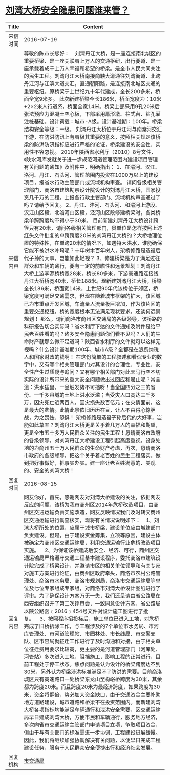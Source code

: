 # <a href="http://www.shangluo.gov.cn/zmhd/ldxxxx.jsp?urltype=leadermail.LeaderMailContentUrl&wbtreeid=1112&leadermailid=3728">刘湾大桥安全隐患问题谁来管？</a>
|Title|Content|
|:---:|---|
|来信时间|2016-07-19|
|来信内容|尊敬的陈市长您好：    刘湾丹江大桥，是一座连接南北城区的重要桥梁、是一座关联着上万人的交通枢纽，出行要道、是一座承载着成千上万人幸福和希望的桥梁。是全市人民共同关注的民生工程。刘湾丹江大桥南接商鞅大道通往刘湾街道、北跨丹江河与江滨大道交汇，直通朝阳路，是连接南北城区交通的重要枢纽。原桥梁于上世纪九十年代建成，全长200多米，桥面全宽9米多。 此次新建桥梁全长186米，桥面宽度为：10米+2×2米人行道系，桥面全宽14米。桥梁上部采用9孔20米后张法预应力混凝土空心板，下部采用扇形墩、柱式台、钻孔灌注桩基础。设计荷载：城市-A级。设计基准期：100年。桥梁结构安全等级：一级。 刘湾丹江大桥位于丹江河与南秦河交汇下游，在防洪防汛上有着极其重要的意义，按照相关规定该桥梁的防洪防汛指标应进行严格的论证，桥梁建设的安全性、实用性不容忽视。 2010年陕西省水利厅（2010）8号文件，《陕水河库发就关于进一步规范河道管理范围内建设项目管理有关问题的通知》及附件中，明确指出： 1、在渭河、汉江、洛河、丹江、石头河、管理范围内投资在1000万以上的建设项目，报省水行政主管部门或流域机构审查。 请问各级相关管理部门，商洛市建筑勘察设计院设计的刘湾丹江大桥，国家投资几千万的工程，上报各行政主管部门、流域机构审查通过了吗？请给予回复。 2、丹江、沣河、石头河、和渭河上游段、汉江山区段、北洛河山区段，泾河山区段修建桥梁时，各类桥梁单跨跨度均不得小于30米。 目前新建刘湾丹江大桥设计跨径只有20米，请问各级相关管理部门，贵单位是怎样按照上述红头文件批复的单跨跨度20米的刘湾丹江大桥的？大桥地理位置的特殊性，在单跨20米的情况下，如遇特大洪水，谁能确保它能不被洪水冲垮呢？十年树木百年树人，架桥修路是造福后代子孙的大事，岂能如此轻视？ 3、修建桥梁是为了满足过往群众和车辆的通行，要有一定的前瞻性和远景规划！刘湾丹江大桥上游李源桥桥宽28米，桥长80多米，下游高速路连接线丹江大桥桥宽40米，桥长188米。现新建刘湾丹江大桥，桥梁全长186米，桥面宽14米，上世纪90年代该桥位于郊区，桥梁宽度可满足交通需求，但现在随着城市框架的扩大，该区域已为市重点开发区域，车流量人流量极巨增加，作为该片区的重要交通枢纽，桥的宽度根本无法满足现状要求，还谈何远景规划！ 那么，请问商洛市商州区交通局的各级领导，该桥路的科研报告切合实际吗？省水利厅下达的文件通知及附件是给平民老百姓看的吗？诸多安全隐患问题你们看不见吗？人们的生命财产就那么微不足道吗？陕西省水利厅的文件就可以这样无视吗？什么设计基准期100年、城市A级？全都是在浪费纳税人和国家财政的钱啊！ 在这份简单的工程叙述和看似专业的数字中，又有哪个相关管理部门对其设计的合理性、专业性、安全性产生过质疑与追问？又有哪个相关部门对此天马行空不切实际的设计所带来的重大安全问题做出过回应和遏止呢？常言道：洪水猛兽，一旦触发势不可挡呀！当全国四分之三的省份、一千多县域的土地上洪水泛滥；当受灾人口高达三千多万，因灾死亡近两百人，因灾损失数百亿元；在灾情面前，这是最大的悲情。此情此景依旧历历在目，让人不由得心惊胆战，为之畏怯、恐惧！ 架桥修路是造福子孙后代的大好事，岂能如此草率？刘湾丹江大桥更是关乎着几万人的幸福和期望，更是全市五十多万人民群众关注的民生工程！恳请商洛市政府的各级领导，对刘湾丹江大桥建设工程引起高度重视，设身处地的为商州五十万人民群众的生命财产考虑，再次，恳请商洛市政府的各级领导，把这个关乎着老百姓的民生工程落实。做到把好事做好，把事实办实。建一座让老百姓满意的、美观的、安全的刘湾大桥！|
|回复时间|2016-08-15|
|回复内容|网友你好，首先，感谢网友对刘湾大桥建设的关注，依据网友反应的问题，该桥为我市商州区2014年危桥改造项目，由商州区交通运输负责实施改造，网友反映情况我们及时转交商州区交通运输进行调查核实，现将有关情况说明如下：    1、刘湾大桥所处的位置，应属于城市桥梁，建设单位应由城建部门负责建设。但是，由于建设资金筹集，立项等原因，建设主体被确定为商州区交通运输局，利用交通运输行业危桥改造项目实施。    2、为保证该桥建成后安全、经济、可行，商州区交通运输局严格遵守交通工程基本建设程序，委托商洛市建筑设计院完成了桥梁设计，并邀请市区的相关单位领导和有关专家对施工方案进行论证，由商州区政府牵头，商洛市农村公路管理处、商洛市水务局、商洛市规划局，商洛市交通运输局等单位及七位专家组成专家组，对商洛市刘湾大桥设计图纸进行了评审。为了确保设计方案万无一失，我们还呈请由省公路局在西安组织召开了第二次评审会，一致同意设计方案，省公路局以陕公路函﹝2016﹞454号文件对设计施工图进行了批复。    3、按照程序招投标后，施工单位已进入工地，对危桥完成了旧桥拆除工作，与工程涉及的7个单位市水务局、市河库管理处、市河道管理站、市园林处、市长线局、市交警支队、区市容局就征迁工作进行了及时沟通和对接，由于相关单位征迁费用要求比较高，更主要的是河道管理部门（河库处、河管站）多次进入工地，阻挡施工，影响工程的正常进行，目前工程处于停工状态。焦点问题是认为设计的桥梁跨度达不到30米，另外认为桥梁涉洪标准满足不了防洪的需要。目前商洛城区只有高速路口一处桥梁东龙山至构峪桥跨度为30米，其余都为跨度20米。而且跨度20米为最经济跨度，如果跨度为30米，资金将翻倍，势必加大资金缺口，由于交通资金主要补助地方道路建设，城市道路和桥梁不在投资范围内。而新建刘湾大桥各项指标均能满足车辆通行和泄洪安全需要，区交通运输局早日建成刘湾大桥，方便市民和车辆通行，服务地方经济，多次向省市交通运输主管部门申请项目立项，争取项目资金，但由于与有关部门的标准需进一步协调，工程建设进展缓慢。因此，我们将继续加强协调解决有关问题，以便早日完成工程建设任务，服务于人民群众安全便捷出行和经济社会发展。|
|回复机构|<a href="../../categories/agencies/市交通局.md">市交通局</a>|